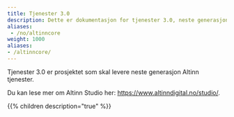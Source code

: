 ```yaml
---
title: Tjenester 3.0
description: Dette er dokumentasjon for tjenester 3.0, neste generasjon av offentlige tjenester.  
aliases:
 - /no/altinncore
weight: 1000
aliases:
- /altinncore/
---
```


Tjenester 3.0 er prosjektet som skal levere neste generasjon Altinn tjenester.

Du kan lese mer om Altinn Studio her: https://www.altinndigital.no/studio/.

{{% children description="true" %}}

